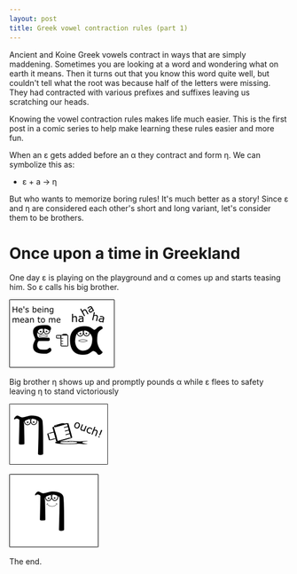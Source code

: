 ```yaml
---
layout: post
title: Greek vowel contraction rules (part 1)
---
```


Ancient and Koine Greek vowels contract in ways that are simply maddening. Sometimes you are looking at a word and wondering what on earth it means. Then it turns out that you know this word quite well, but couldn't tell what the root was because half of the letters were missing. They had contracted with various prefixes and suffixes leaving us scratching our heads.

Knowing the vowel contraction rules makes life much easier. This is the first post in a comic series to help make learning these rules easier and more fun.

When an ε gets added before an α  they contract and form η. We can symbolize this as:

* ε + a &rarr; η

But who wants to memorize boring rules! It's much better as a story! Since ε and η are considered each other's short and long variant, let's consider them to be brothers.

# Once upon a time in Greekland

One day ε is playing on the playground and α comes up and starts teasing him. So ε calls his big brother.

![](/assets/ea-contraction-1.png)

Big brother η shows up and promptly pounds α while ε flees to safety leaving η to stand victoriously 

![](/assets/ea-contraction-2.png)

![](/assets/ea-contraction-3.png)


The end.